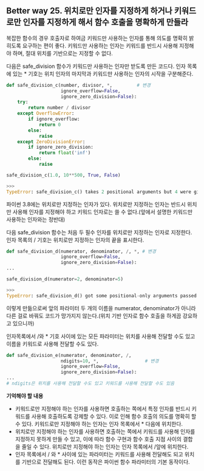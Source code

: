 ## Better way 25. 위치로만 인자를 지정하게 하거나 키워드로만 인자를 지정하게 해서 함수 호출을 명확하게 만들라

복잡한 함수의 경우 호출자로 하여금 키워드만 사용하는 인자를 통해 의도를 명확히 밝히도록 요구하는 편이 좋다. 키워드만 사용하는 인자는 키워드를 반드시 사용해 지정해야 하며, 절대 위치를 기반으로는 지정할 수 없다. 

다음은 safe_division 함수가 키워드만 사용하는 인자만 받도록 만든 코드다. 인자 목록에 있는 * 기호는 위치 인자의 마지막과 키워드만 사용하는 인자의 시작을 구분해준다. 

```python
def safe_division_c(number, divisor, *,         # 변경
                    ignore_overflow=False,
                    ignore_zero_division=False):
    try:
        return number / divisor
    except OverflowError:
        if ignore_overflow:
            return 0
        else:
            raise
    except ZeroDivisionError:
        if ignore_zero_division:
            return float('inf')
        else:
            raise

safe_division_c(1.0, 10**500, True, False)

>>>
TypeError: safe_division_c() takes 2 positional arguments but 4 were given
```

파이썬 3.8에는 위치로만 지정하는 인자가 있다. 위치로만 지정하는 인자는 반드시 위치만 사용해 인자를 지정해야 하고 키워드 인자로는 쓸 수 없다.(앞에서 설명한 키워드만 사용하는 인자와는 정반대)

다음 safe_division 함수는 처음 두 필수 인자를 위치로만 지정하는 인자로 지정한다. 인자 목록의 / 기호는 위치로만 지정하는 인자의 끝을 표시한다.

```python
def safe_division_d(numerator, denominator, /, *, # 변경
                    ignore_overflow=False,
                    ignore_zero_division=False):
...

safe_division_d(numerator=2, denominator=5)

>>>
TypeError: safe_division_d() got some positional-only arguments passed as keyword arguments: 'numerator, denominator'
```

이렇게 만듦으로써 앞의 파라미터 두 개의 이름을 numerator, denominator가 아니라 다른 걸로 바꿔도 코드가 망가지지 않는다.(위치 기반 인자로 함수 호출을 하게끔 강요하고 있으니까)

인자목록에서 /와 * 기호 사이에 있는 모든 파라미터는 위치를 사용해 전달할 수도 있고 이름을 키워드로 사용해 전달할 수도 있다.

```python
def safe_division_e(numerator, denominator, /,
                    ndigits=10, *,                 # 변경
                    ignore_overflow=False,
                    ignore_zero_division=False):
...
# ndigits은 위치를 사용해 전달할 수도 있고 키워드를 사용해 전달할 수도 있음 
```

**기억해야 할 내용**
- 키워드로만 지정해야 하는 인자를 사용하면 호출하는 쪽에서 특정 인자를 반드시 키워드를 사용해 호출하도록 강제할 수 있다. 이로 인해 함수 호출의 의도를 명확히 할 수 있다. 키워드로만 지정해야 하는 인자는 인자 목록에서 * 다음에 위치한다.
- 위치로만 지정해야 하는 인자를 사용하면 호출하는 쪽에서 키워드를 사용해 인자를 지정하지 못하게 만들 수 있고, 이에 따라 함수 구현과 함수 호출 지점 사이의 결합을 줄일 수 있다. 위치로만 지정해야 하는 인자는 인자 목록에서 /앞에 위치한다.
- 인자 목록에서 / 와 * 사이에 있는 파라미터는 키워드를 사용해 전달해도 되고 위치를 기반으로 전달해도 된다. 이런 동작은 파이썬 함수 파라미터의 기본 동작이다.